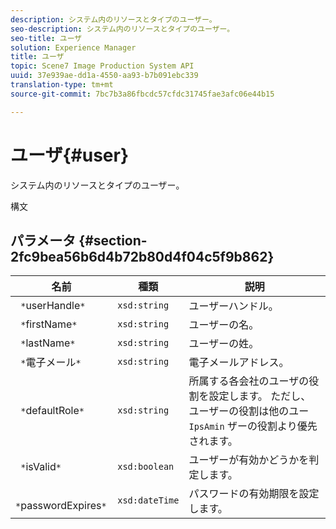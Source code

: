 ```yaml
---
description: システム内のリソースとタイプのユーザー。
seo-description: システム内のリソースとタイプのユーザー。
seo-title: ユーザ
solution: Experience Manager
title: ユーザ
topic: Scene7 Image Production System API
uuid: 37e939ae-dd1a-4550-aa93-b7b091ebc339
translation-type: tm+mt
source-git-commit: 7bc7b3a86fbcdc57cfdc31745fae3afc06e44b15

---
```



# ユーザ{#user}

システム内のリソースとタイプのユーザー。

構文

## パラメータ {#section-2fc9bea56b6d4b72b80d4f04c5f9b862}

| 名前 | 種類 | 説明 |
|---|---|---|
| ` *`userHandle`*` | `xsd:string` | ユーザーハンドル。 |
| ` *`firstName`*` | `xsd:string` | ユーザーの名。 |
| ` *`lastName`*` | `xsd:string` | ユーザーの姓。 |
| ` *`電子メール`*` | `xsd:string` | 電子メールアドレス。 |
| ` *`defaultRole`*` | `xsd:string` | 所属する各会社のユーザの役割を設定します。 ただし、ユーザーの役割は他のユー `IpsAmin` ザーの役割より優先されます。 |
| ` *`isValid`*` | `xsd:boolean` | ユーザーが有効かどうかを判定します。 |
| ` *`passwordExpires`*` | `xsd:dateTime` | パスワードの有効期限を設定します。 |

